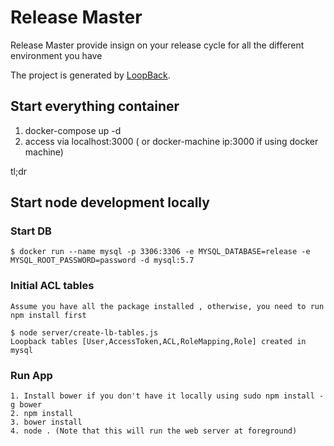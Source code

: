 # Release Master

Release Master provide insign on your release cycle for all the different environment you have

The project is generated by [LoopBack](http://loopback.io).


## Start everything container

1. docker-compose up -d
2. access via localhost:3000 ( or docker-machine ip:3000 if using docker machine)

tl;dr
## Start node development locally

### Start DB

```
$ docker run --name mysql -p 3306:3306 -e MYSQL_DATABASE=release -e MYSQL_ROOT_PASSWORD=password -d mysql:5.7
```

###  Initial ACL tables

```
Assume you have all the package installed , otherwise, you need to run npm install first
 
$ node server/create-lb-tables.js
Loopback tables [User,AccessToken,ACL,RoleMapping,Role] created in  mysql
```


### Run App

```
1. Install bower if you don't have it locally using sudo npm install -g bower
2. npm install
3. bower install
4. node . (Note that this will run the web server at foreground)
```
